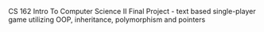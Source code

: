 CS 162 Intro To Computer Science II
Final Project - text based single-player game utilizing OOP, inheritance, polymorphism and pointers 